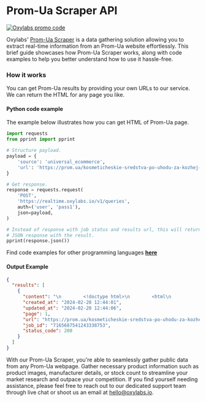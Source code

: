 # Prom-Ua Scraper API

[![Oxylabs promo code](https://user-images.githubusercontent.com/129506779/250792357-8289e25e-9c36-4dc0-a5e2-2706db797bb5.png)](https://oxylabs.go2cloud.org/aff_c?offer_id=7&aff_id=877&url_id=112)

Oxylabs' [Prom-Ua Scraper](https://oxylabs.io/products/scraper-api/ecommerce/prom-ua?utm_source=github&utm_medium=repositories&utm_campaign=product) is a data gathering solution allowing you to extract real-time information from an Prom-Ua website effortlessly. This brief guide showcases how Prom-Ua Scraper works, along with code examples to help you better understand how to use it hassle-free.

### How it works

You can get Prom-Ua results by providing your own URLs to our service. We can return the HTML for any page you like.

#### Python code example

The example below illustrates how you can get HTML of Prom-Ua page.

```python
import requests
from pprint import pprint

# Structure payload.
payload = {
    'source': 'universal_ecommerce',
    'url': 'https://prom.ua/kosmeticheskie-sredstva-po-uhodu-za-kozhej-litsa'
}

# Get response.
response = requests.request(
    'POST',
    'https://realtime.oxylabs.io/v1/queries',
    auth=('user', 'pass1'),
    json=payload,
)

# Instead of response with job status and results url, this will return the
# JSON response with the result.
pprint(response.json())
```
Find code examples for other programming languages [**here**](https://github.com/oxylabs/prom-ua-scraper/tree/main/code%20examples)

#### Output Example
```json
{
  "results": [
    {
      "content": "\n        <!doctype html>\n        <html\n            lang='ru'\n            data-pds-color-scheme='ligh ... </html>",
      "created_at": "2024-02-20 12:44:01",
      "updated_at": "2024-02-20 12:44:06",
      "page": 1,
      "url": "https://prom.ua/kosmeticheskie-sredstva-po-uhodu-za-kozhej-litsa",
      "job_id": "7165687541243338753",
      "status_code": 200
    }
  ]
}
```
With our Prom-Ua Scraper, you're able to seamlessly gather public data from any Prom-Ua webpage. Gather necessary product information such as product images, manufacturer details, or stock count to streamline your market research and outpace your competition. If you find yourself needing assistance, please feel free to reach out to our dedicated support team through live chat or shoot us an email at hello@oxylabs.io.